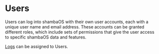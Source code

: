# Users

Users can log into shambaOS with their own user accounts, each with a unique
user name and email address. These accounts can be granted different roles,
which include sets of permissions that give the user access to specific shambaOS
data and features.

[Logs](/model/type/log) can be assigned to Users.
